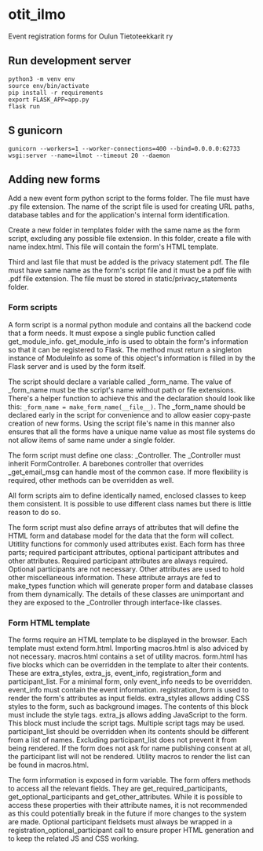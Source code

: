 # otit_ilmo
Event registration forms for Oulun Tietoteekkarit ry

## Run development server
```shell
python3 -m venv env
source env/bin/activate
pip install -r requirements
export FLASK_APP=app.py
flask run
```

## S gunicorn
```shell
gunicorn --workers=1 --worker-connections=400 --bind=0.0.0.0:62733 wsgi:server --name=ilmot --timeout 20 --daemon
```

## Adding new forms
Add a new event form python script to the forms folder. The file must have .py file extension. The name of the 
script file is used for creating URL paths, database tables and for the application's internal form identification. 

Create a new folder in templates folder with the same name as the form script, excluding any possible file extension.
In this folder, create a file with name index.html. This file will contain the form's HTML template.

Third and last file that must be added is the privacy statement pdf. The file must have same name as the form's script 
file and it must be a pdf file with .pdf file extension. The file must be stored in static/privacy_statements folder.

### Form scripts
A form script is a normal python module and contains all the backend code that a form needs. It must expose a single 
public function called get&#95;module&#95;info. get&#95;module&#95;info is used to obtain the form's information so 
that it can be registered to Flask. The method must return a singleton instance of ModuleInfo as some of this object's 
information is filled in by the Flask server and is used by the form itself.

The script should declare a variable called _form_name. The value of _form_name must be the script's name without 
path or file extensions. There's a helper function to achieve this and the declaration should look like this: 
`_form_name = make_form_name(__file__)`. The _form_name should be declared early in the script for convenience and 
to allow easier copy-paste creation of new forms. Using the script file's name in this manner also ensures that all 
the forms have a unique name value as most file systems do not allow items of same name under a single folder.

The form script must define one class: &#95;Controller. The &#95;Controller must inherit FormController. A barebones 
controller that overrides _get_email_msg can handle most of the common case. If more flexibility is required, other 
methods can be overridden as well.

All form scripts aim to define identically named, enclosed classes to keep them consistent. It is possible to use 
different class names but there is little reason to do so.

The form script must also define arrays of attributes that will define the HTML form and database model for the data
that the form will collect. Utitlity functions for commonly used attributes exist. Each form has three parts; required 
participant attributes, optional participant attributes and other attributes. Required participant attributes are 
always required. Optional participants are not necessary. Other attributes are used to hold other miscellaneous 
information. These attribute arrays are fed to make_types function which will generate proper form and database classes 
from them dynamically. The details of these classes are unimportant and they are exposed to the _Controller through 
interface-like classes.


### Form HTML template
The forms require an HTML template to be displayed in the browser. Each template must extend form.html. Importing 
macros.html is also adviced by not necessary. macros.html contains a set of utility macros. form.html has five 
blocks which can be overridden in the template to alter their contents. These are extra_styles, extra_js, event_info, 
registration_form and participant_list. For a minimal form, only event_info needs to be overridden. event_info must 
contain the event information. registration_form is used to render the form's attributes as input fields. extra_styles 
allows adding CSS styles to the form, such as background images. The contents of this block must include the style tags. 
extra_js allows adding JavaScript to the form. This block must include the script tags. Multiple script tags may be 
used. participant_list should be overridden when its contents should be different from a list of names. Excluding 
participant_list does not prevent it from being rendered. If the form does not ask for name publishing consent at all,
the participant list will not be rendered. Utility macros to render the list can be found in macros.html.

The form information is exposed in form variable. The form offers methods to access all the relevant fields. They are 
get_required_participants, get_optional_participants and get_other_attributes. While it is possible to access these 
properties with their attribute names, it is not recommended as this could potentially break in the future if more 
changes to the system are made. Optional participant fieldsets must always be wrapped in a 
registration&#95;optional&#95;participant call to ensure proper HTML generation and to keep the related JS and CSS 
working.
